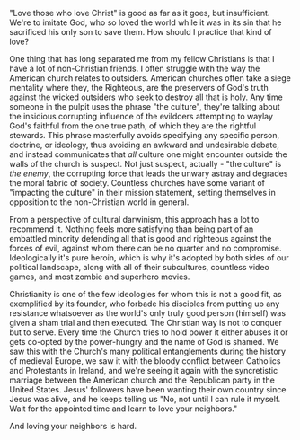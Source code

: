 "Love those who love Christ" is good as far as it goes, but insufficient. We're to imitate God, who so loved the world while it was in its sin that he sacrificed his only son to save them.
How should I practice that kind of love?

One thing that has long separated me from my fellow Christians is that I have a lot of non-Christian friends. I often struggle with the way the American church relates to outsiders. American churches often take a siege mentality where they, the Righteous, are the preservers of God's truth against the wicked outsiders who seek to destroy all that is holy. Any time someone in the pulpit uses the phrase "the culture", they're talking about the insidious corrupting influence of the evildoers attempting to waylay God's faithful from the one true path, of which they are the rightful stewards. This phrase masterfully avoids specifying any specific person, doctrine, or ideology, thus avoiding an awkward and undesirable debate, and instead communicates that _all_ culture one might encounter outside the walls of the church is suspect. Not just suspect, actually - "the culture" is _the enemy_, the corrupting force that leads the unwary astray and degrades the moral fabric of society. Countless churches have some variant of "impacting the culture" in their mission statement, setting themselves in opposition to the non-Christian world in general.

From a perspective of cultural darwinism, this approach has a lot to recommend it. Nothing feels more satisfying than being part of an embattled minority defending all that is good and righteous against the forces of evil, against whom there can be no quarter and no compromise. Ideologically it's pure heroin, which is why it's adopted by both sides of our political landscape, along with all of their subcultures, countless video games, and most zombie and superhero movies.  

Christianity is one of the few ideologies for whom this is not a good fit, as exemplified by its founder, who forbade his disciples from putting up any resistance whatsoever as the world's only truly good person (himself) was given a sham trial and then executed. The Christian way is not to conquer but to serve. Every time the Church tries to hold power it either abuses it or gets co-opted by the power-hungry and the name of God is shamed. We saw this with the Church's many political entanglements during the history of medieval Europe, we saw it with the bloody conflict between Catholics and Protestants in Ireland, and we're seeing it again with the syncretistic marriage between the American church and the Republican party in the United States. Jesus' followers have been wanting their own country since Jesus was alive, and he keeps telling us "No, not until I can rule it myself. Wait for the appointed time and learn to love your neighbors."

And loving your neighbors is hard. 